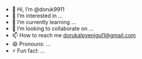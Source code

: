 - 👋 Hi, I’m @doruk9911
- 👀 I’m interested in ...
- 🌱 I’m currently learning ...
- 💞️ I’m looking to collaborate on ...
- 📫 How to reach me dorukalpyenigul1@gmail.com
- 😄 Pronouns: ...
- ⚡ Fun fact: ...

<!---
doruk9911/doruk9911 is a ✨ special ✨ repository because its `README.md` (this file) appears on your GitHub profile.
You can click the Preview link to take a look at your changes.
--->
